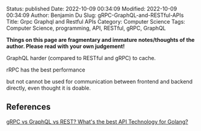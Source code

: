 Status: published
Date: 2022-10-09 00:34:09
Modified: 2022-10-09 00:34:09
Author: Benjamin Du
Slug: gRPC-GraphQL-and-RESTful-APIs
Title: Grpc Graphql and Restful APIs
Category: Computer Science
Tags: Computer Science, programming, API, RESTful, gRPC, GraphQL

**Things on this page are fragmentary and immature notes/thoughts of the author. Please read with your own judgement!**

GraphQL
harder (compared to RESTful and gRPC) to cache.

rRPC
has the best performance 

but not cannot be used for communication between frontend and backend directly,
even thought it is doable.

## References

[gRPC vs GraphQL vs REST? What's the best API Technology for Golang?](https://www.youtube.com/watch?v=opVobybT_1w)